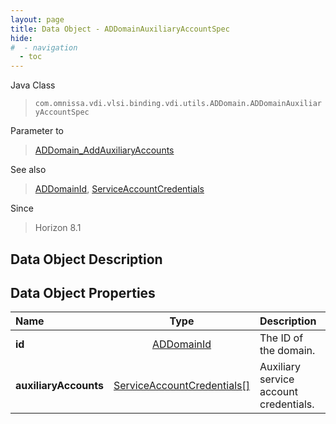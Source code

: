 ```yaml
---
layout: page
title: Data Object - ADDomainAuxiliaryAccountSpec
hide:
#  - navigation
  - toc
---
```






Java Class
> `com.omnissa.vdi.vlsi.binding.vdi.utils.ADDomain.ADDomainAuxiliaryAccountSpec`

Parameter to
> [ADDomain_AddAuxiliaryAccounts](vdi.utils.ADDomain.md#addAuxiliaryAccounts)

See also
> [ADDomainId](vdi.entity.ADDomainId.md), [ServiceAccountCredentials](vdi.utils.ADDomain.ServiceAccountCredentials.md)

Since
> Horizon 8.1


## Data Object Description

## Data Object Properties

 Name | Type | Description
:---|:---:|:---
**id**| [ADDomainId](vdi.entity.ADDomainId.md)|  The ID of the domain.
**auxiliaryAccounts**| [ServiceAccountCredentials[]](vdi.utils.ADDomain.ServiceAccountCredentials.md)|  Auxiliary service account credentials.


 
